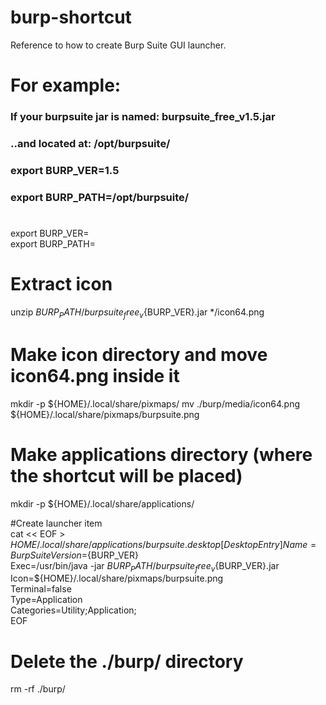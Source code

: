 # burp-shortcut
Reference to how to create Burp Suite GUI launcher. 

# For example:
### If your burpsuite jar is named: burpsuite_free_v1.5.jar
### ..and located at: /opt/burpsuite/
### export BURP_VER=1.5
### export BURP_PATH=/opt/burpsuite/
#
export BURP_VER=<insert burp version number here>  
export BURP_PATH=<insert path to burp jar here>

# Extract icon
unzip ${BURP_PATH}/burpsuite_free_v${BURP_VER}.jar */icon64.png
 
# Make icon directory and move icon64.png inside it
mkdir -p ${HOME}/.local/share/pixmaps/
mv ./burp/media/icon64.png ${HOME}/.local/share/pixmaps/burpsuite.png
 
# Make applications directory (where the shortcut will be placed)
mkdir -p ${HOME}/.local/share/applications/
 
#Create launcher item  
cat << EOF > ${HOME}/.local/share/applications/burpsuite.desktop  
[Desktop Entry]  
Name=Burp Suite  
Version=${BURP_VER}  
Exec=/usr/bin/java -jar ${BURP_PATH}/burpsuite_free_v${BURP_VER}.jar   
Icon=${HOME}/.local/share/pixmaps/burpsuite.png  
Terminal=false  
Type=Application  
Categories=Utility;Application;  
EOF  
  
# Delete the ./burp/ directory  
rm -rf ./burp/  
  
